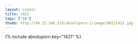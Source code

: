 ```yaml
--- 
layout: sieutv
title: 1421
tags: ["1k"]
thumb: http://94.23.248.219/absoluporn-1/image/002/1421.jpg
---
```

{% include absoluporn key="1421" %} 
